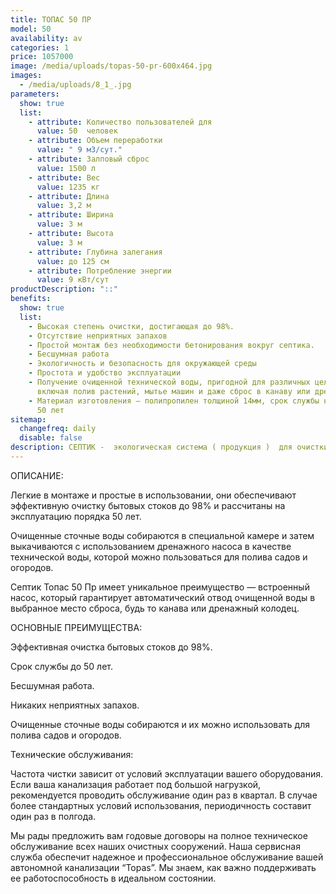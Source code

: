 ```yaml
---
title: ТОПАС 50 ПР
model: 50
availability: av
categories: 1
price: 1057000
image: /media/uploads/topas-50-pr-600x464.jpg
images:
  - /media/uploads/8_1_.jpg
parameters:
  show: true
  list:
    - attribute: Количество пользователей для
      value: 50  человек
    - attribute: Объем переработки
      value: " 9 м3/сут."
    - attribute: Залповый сброс
      value: 1500 л
    - attribute: Вес
      value: 1235 кг
    - attribute: Длина
      value: 3,2 м
    - attribute: Ширина
      value: 3 м
    - attribute: Высота
      value: 3 м
    - attribute: Глубина залегания
      value: до 125 см
    - attribute: Потреблeние энергии
      value: 9 кВт/сут
productDescription: "::"
benefits:
  show: true
  list:
    - Высокая степень очистки, достигающая до 98%.
    - Отсутствие неприятных запахов
    - Простой монтаж без необходимости бетонирования вокруг септика.
    - Бесшумная работа
    - Экологичность и безопасность для окружающей среды
    - Простота и удобство эксплуатации
    - Получение очищенной технической воды, пригодной для различных целей,
      включая полив растений, мытье машин и даже сброс в канаву или дренаж
    - Материал изготовления – полипропилен толщиной 14мм, срок службы не менее
      50 лет
sitemap:
  changefreq: daily
  disable: false
description: СЕПТИК -  экологическая система ( продукция )  для очистки сточных вод
---
```

ОПИСАНИЕ:

Легкие в монтаже и простые в использовании, они обеспечивают эффективную очистку бытовых стоков до 98% и рассчитаны на эксплуатацию порядка 50 лет.

Очищенные сточные воды собираются в специальной камере и затем выкачиваются с использованием дренажного насоса в качестве технической воды, которой можно пользоваться для полива садов и огородов.

Септик Топас 50 Пр имеет уникальное преимущество — встроенный насос, который гарантирует автоматический отвод очищенной воды в выбранное место сброса, будь то канава или дренажный колодец.



ОСНОВНЫЕ ПРЕИМУЩЕСТВА:



Эффективная очистка бытовых стоков до 98%.

Срок службы до 50 лет.

Бесшумная работа.

Никаких неприятных запахов.

Очищенные сточные воды собираются и их можно использовать для полива садов и огородов.



Технические обслуживания:



Частота чистки зависит от условий эксплуатации вашего оборудования. Если ваша канализация работает под большой нагрузкой, рекомендуется проводить обслуживание один раз в квартал. В случае более стандартных условий использования, периодичность составит один раз в полгода.



Мы рады предложить вам годовые договоры на полное техническое обслуживание всех наших очистных сооружений. Наша сервисная служба обеспечит надежное и профессиональное обслуживание вашей автономной канализации “Topas”. Мы знаем, как важно поддерживать ее работоспособность в идеальном состоянии.

